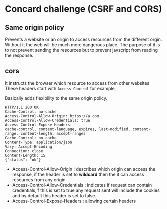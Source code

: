 # Concard challenge (CSRF and CORS)


## Same origin policy

Prevents a website or an origin to access resources from the different orgin. Without it the web will be much more dangerous place.
The purpose of it is to not prevent sending the resources but to prevent javscript from reading the response.

## cors

It instructs the browser which resource to access from other websites
These headers start with ```Access Control``` for example,

Basically adds flexibility to the same origin policy.

```
HTTP/1.1 200 OK
Cache-Control: no-cache
Access-Control-Allow-Origin: https://a.com
Access-Control-Allow-Credentials: true
Access-Control-Expose-Headers:
cache-control, content-language, expires, last-modified, content-range, content-length, accept-ranges
Cache-Control: no-cache
Content-Туре: application/json
Vary: Accept-Encoding
Connection: close
Content-Length: 15
{"status": "ok"}

```

- Access-Control-Allow-Origin : describes which origin can access the response, if the header is set to **wildcard** then the it can access resources from any origin
- Access-Control-Allow-Credentials : indicates if request can contain credentials,if this is set to true any request sent will include the cookies and by default this header is set to false.
- Access-Control-Expose-Headers : allowing certain headers

